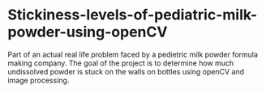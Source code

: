 # Stickiness-levels-of-pediatric-milk-powder-using-openCV
Part of an actual real life problem faced by a pedietric milk powder formula making company. The goal of the project is to determine how much undissolved powder is stuck on the walls on bottles using openCV and image processing.
